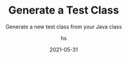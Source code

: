 ---
date: 2021-05-31
title: Generate a Test Class
technologies: [java]
topics: [testing]
author: hs
subtitle: Generate a new test class from your Java class
thumbnail: ./thumbnail.png
cardThumbnail: ./card.png
shortVideo:
  poster: ./tip.png
  url: https://youtu.be/e79F8mEXcTE
seealso:
  - title: Generate code
    href: https://www.jetbrains.com/help/idea/generating-code.html
leadin: |
   Press **⇧⌘T** (macOS), or **Ctrl+Shift+T** (Windows/Linux), to create the new Test class (or navigate to an existing Test class).
  
---